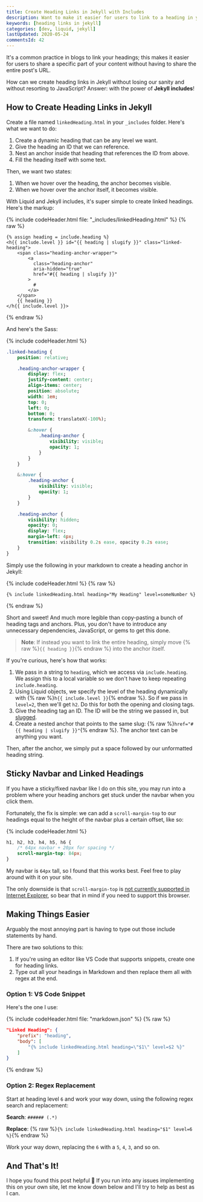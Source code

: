 ```yaml
---
title: Create Heading Links in Jekyll with Includes
description: Want to make it easier for users to link to a heading in your blog? Learn how to create heading links in Jekyll using includes.
keywords: [heading links in jekyll]
categories: [dev, liquid, jekyll]
lastUpdated: 2020-05-24
commentsId: 42
---
```


It's a common practice in blogs to link your headings; this makes it easier for users to share a specific part of your content without having to share the entire post's URL.

How can we create heading links in Jekyll without losing our sanity and without resorting to JavaScript? Answer: with the power of **Jekyll includes**!

## How to Create Heading Links in Jekyll

Create a file named `linkedHeading.html` in your `_includes` folder. Here's what we want to do:

1. Create a dynamic heading that can be any level we want.
2. Give the heading an ID that we can reference.
3. Nest an anchor inside that heading that references the ID from above.
4. Fill the heading itself with some text.

Then, we want two states:

1. When we hover over the heading, the anchor becomes visible.
2. When we hover over the anchor itself, it becomes visible.

With Liquid and Jekyll includes, it's super simple to create linked headings. Here's the markup:

{% include codeHeader.html file: "_includes/linkedHeading.html" %}
{% raw %}
```liquid
{% assign heading = include.heading %}
<h{{ include.level }} id="{{ heading | slugify }}" class="linked-heading">
    <span class="heading-anchor-wrapper">
        <a
          class="heading-anchor"
          aria-hidden="true"
          href="#{{ heading | slugify }}"
        >
          #
        </a>
    </span>
    {{ heading }}
</h{{ include.level }}>
```
{% endraw %}

And here's the Sass:

{% include codeHeader.html %}
```sass
.linked-heading {
    position: relative;

    .heading-anchor-wrapper {
        display: flex;
        justify-content: center;
        align-items: center;
        position: absolute;
        width: 1em;
        top: 0;
        left: 0;
        bottom: 0;
        transform: translateX(-100%);

        &:hover {
            .heading-anchor {
                visibility: visible;
                opacity: 1;
            }
        }
    }

    &:hover {
        .heading-anchor {
            visibility: visible;
            opacity: 1;
        }
    }

    .heading-anchor {
        visibility: hidden;
        opacity: 0;
        display: flex;
        margin-left: 4px;
        transition: visibility 0.2s ease, opacity 0.2s ease;
    }
}
```

Simply use the following in your markdown to create a heading anchor in Jekyll:

{% include codeHeader.html %}
{% raw %}
```liquid
{% include linkedHeading.html heading="My Heading" level=someNumber %}
```
{% endraw %}

Short and sweet! And much more legible than copy-pasting a bunch of heading tags and anchors. Plus, you don't have to introduce any unnecessary dependencies, JavaScript, or gems to get this done.

> **Note**: If instead you want to link the entire heading, simply move {% raw %}`{{ heading }}`{% endraw %} into the anchor itself.

If you're curious, here's how that works:

1. We pass in a string to `heading`, which we access via `include.heading`. We assign this to a local variable so we don't have to keep repeating `include.heading`.
2. Using Liquid objects, we specify the level of the heading dynamically with {% raw %}`h{{ include.level }}`{% endraw %}. So if we pass in `level=2`, then we'll get `h2`. Do this for both the opening and closing tags.
3. Give the heading tag an ID. The ID will be the string we passed in, but [slugged](https://jekyllrb.com/docs/liquid/filters/).
4. Create a nested anchor that points to the same slug: {% raw %}`href="#{{ heading | slugify }}"`{% endraw %}. The anchor text can be anything you want.

Then, after the anchor, we simply put a space followed by our unformatted heading string.

## Sticky Navbar and Linked Headings

If you have a sticky/fixed navbar like I do on this site, you may run into a problem where your heading anchors get stuck under the navbar when you click them.

Fortunately, the fix is simple: we can add a `scroll-margin-top` to our headings equal to the height of the navbar plus a certain offset, like so:

{% include codeHeader.html %}
```css
h1, h2, h3, h4, h5, h6 {
    /* 64px navbar + 20px for spacing */
    scroll-margin-top: 84px;
}
```

My navbar is `64px` tall, so I found that this works best. Feel free to play around with it on your site.

The only downside is that `scroll-margin-top` is [not currently supported in Internet Explorer](https://caniuse.com/#search=scroll-padding), so bear that in mind if you need to support this browser.

## Making Things Easier

Arguably the most annoying part is having to type out those include statements by hand.

There are two solutions to this:

1. If you're using an editor like VS Code that supports snippets, create one for heading links.
2. Type out all your headings in Markdown and then replace them all with regex at the end.

### Option 1: VS Code Snippet

Here's the one I use:

{% include codeHeader.html file: "markdown.json" %}
{% raw %}
```json
"Linked Heading": {
    "prefix": "heading",
    "body": [
        "{% include linkedHeading.html heading=\"$1\" level=$2 %}"
    ]
}
```
{% endraw %}

### Option 2: Regex Replacement

Start at heading level `6` and work your way down, using the following regex search and replacement:

**Search**: `###### (.*)`

**Replace**: {% raw %}`{% include linkedHeading.html heading="$1" level=6 %}`{% endraw %}

Work your way down, replacing the `6` with a `5`, `4`, `3`, and so on.

## And That's It!

I hope you found this post helpful 🙂 If you run into any issues implementing this on your own site, let me know down below and I'll try to help as best as I can.
